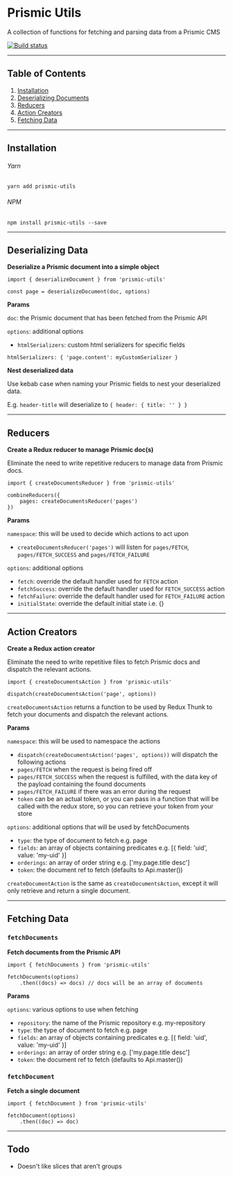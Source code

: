 # Prismic Utils

A collection of functions for fetching and parsing data from a Prismic CMS

[![Build status](https://badge.buildkite.com/2ba54e4ba3c3a0855de4c165b15f684841fbab4f616a9bba7d.svg?branch=master&style=flat-square)](https://buildkite.com/everyday-hero/prismic-utils)

---

## Table of Contents

1. [Installation](#installation)
2. [Deserializing Documents](#deserializing-data)
3. [Reducers](#reducers)
4. [Action Creators](#action-reducers)
5. [Fetching Data](#fetching-data)

---

## Installation

###### Yarn

`yarn add prismic-utils`

###### NPM

`npm install prismic-utils --save`

---

## Deserializing Data

**Deserialize a Prismic document into a simple object**

```
import { deserializeDocument } from 'prismic-utils'

const page = deserializeDocument(doc, options)
```

**Params**

`doc`: the Prismic document that has been fetched from the Prismic API

`options`: additional options

- `htmlSerializers`: custom html serializers for specific fields

```
htmlSerializers: { 'page.content': myCustomSerializer }
```

**Nest deserialized data**

Use kebab case when naming your Prismic fields to nest your deserialized data.

E.g. `header-title` will deserialize to `{ header: { title: '' } }`

---

## Reducers

**Create a Redux reducer to manage Prismic doc(s)**

Eliminate the need to write repetitive reducers to manage data from Prismic docs.

```
import { createDocumentsReducer } from 'prismic-utils'

combineReducers({
	pages: createDocumentsReducer('pages')
})
```

**Params**

`namespace`: this will be used to decide which actions to act upon

- `createDocumentsReducer('pages')` will listen for `pages/FETCH`, `pages/FETCH_SUCCESS` and `pages/FETCH_FAILURE`

`options`: additional options

- `fetch`: override the default handler used for `FETCH` action
- `fetchSuccess`: override the default handler used for `FETCH_SUCCESS` action
- `fetchFailure`: override the default handler used for `FETCH_FAILURE` action
- `initialState`: override the default initial state i.e. {}


---

## Action Creators

**Create a Redux action creator**

Eliminate the need to write repetitive files to fetch Prismic docs and dispatch the relevant actions.

```
import { createDocumentsAction } from 'prismic-utils'

dispatch(createDocumentsAction('page', options))
```

`createDocumentsAction` returns a function to be used by Redux Thunk to fetch your documents and dispatch the relevant actions.

**Params**

`namespace`: this will be used to namespace the actions

- `dispatch(createDocumentsAction('pages', options))` will dispatch the following actions
- `pages/FETCH` when the request is being fired off
- `pages/FETCH_SUCCESS` when the request is fulfilled, with the data key of the payload containing the found documents
- `pages/FETCH_FAILURE` if there was an error during the request
- `token` can be an actual token, or you can pass in a function that will be called with the redux store, so you can retrieve your token from your store

`options`: additional options that will be used by fetchDocuments

- `type`: the type of document to fetch e.g. page
- `fields`: an array of objects containing predicates e.g. [{ field: 'uid', value: 'my-uid' }]
- `orderings`: an array of order string e.g. ['my.page.title desc']  
- `token`: the document ref to fetch (defaults to Api.master())

`createDocumentAction` is the same as `createDocumentsAction`, except it will only retrieve and return a single document.

---

## Fetching Data

### `fetchDocuments`

**Fetch documents from the Prismic API**

```
import { fetchDocuments } from 'prismic-utils'

fetchDocuments(options)
	.then((docs) => docs) // docs will be an array of documents
```

**Params**

`options`: various options to use when fetching

- `repository`: the name of the Prismic repository e.g. my-repository
- `type`: the type of document to fetch e.g. page
- `fields`: an array of objects containing predicates e.g. [{ field: 'uid', value: 'my-uid' }]
- `orderings`: an array of order string e.g. ['my.page.title desc']  
- `token`: the document ref to fetch (defaults to Api.master())

### `fetchDocument`

**Fetch a single document**

```
import { fetchDocument } from 'prismic-utils'

fetchDocument(options)
	.then((doc) => doc)
```

---

## Todo

- Doesn't like slices that aren't groups
